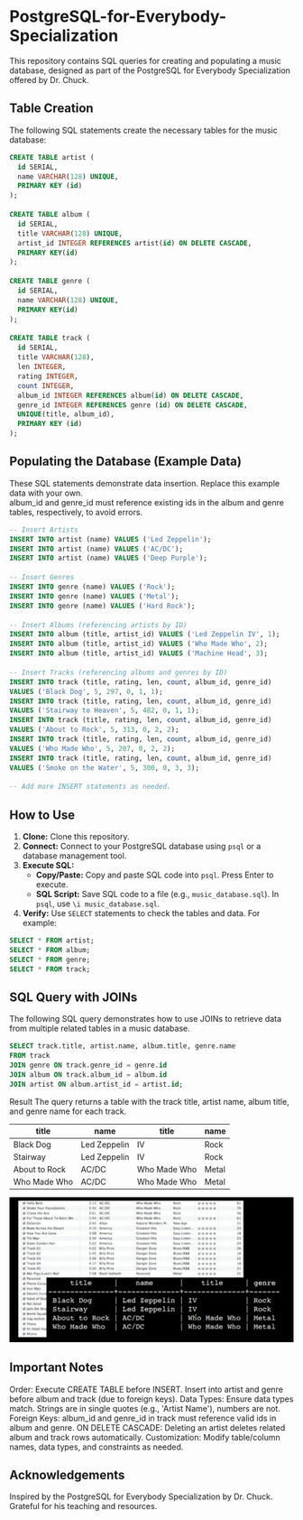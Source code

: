 # PostgreSQL-for-Everybody-Specialization

This repository contains SQL queries for creating and populating a music database, designed as part of the PostgreSQL for Everybody Specialization offered by Dr. Chuck.

## Table Creation

The following SQL statements create the necessary tables for the music database:

```sql
CREATE TABLE artist (
  id SERIAL,
  name VARCHAR(128) UNIQUE,
  PRIMARY KEY (id)
);

CREATE TABLE album (
  id SERIAL,
  title VARCHAR(128) UNIQUE,
  artist_id INTEGER REFERENCES artist(id) ON DELETE CASCADE,
  PRIMARY KEY(id)
);

CREATE TABLE genre (
  id SERIAL,
  name VARCHAR(128) UNIQUE,
  PRIMARY KEY(id)
);

CREATE TABLE track (
  id SERIAL,
  title VARCHAR(128),
  len INTEGER,
  rating INTEGER,
  count INTEGER,
  album_id INTEGER REFERENCES album(id) ON DELETE CASCADE,
  genre_id INTEGER REFERENCES genre (id) ON DELETE CASCADE,
  UNIQUE(title, album_id),
  PRIMARY KEY (id)
);
```

## Populating the Database (Example Data)

These SQL statements demonstrate data insertion.
Replace this example data with your own.  
album_id and genre_id must reference existing ids 
in the album and genre tables, respectively, to avoid errors.

```sql
-- Insert Artists
INSERT INTO artist (name) VALUES ('Led Zeppelin');
INSERT INTO artist (name) VALUES ('AC/DC');
INSERT INTO artist (name) VALUES ('Deep Purple');

-- Insert Genres
INSERT INTO genre (name) VALUES ('Rock');
INSERT INTO genre (name) VALUES ('Metal');
INSERT INTO genre (name) VALUES ('Hard Rock');

-- Insert Albums (referencing artists by ID)
INSERT INTO album (title, artist_id) VALUES ('Led Zeppelin IV', 1);
INSERT INTO album (title, artist_id) VALUES ('Who Made Who', 2);
INSERT INTO album (title, artist_id) VALUES ('Machine Head', 3);

-- Insert Tracks (referencing albums and genres by ID)
INSERT INTO track (title, rating, len, count, album_id, genre_id)
VALUES ('Black Dog', 5, 297, 0, 1, 1);
INSERT INTO track (title, rating, len, count, album_id, genre_id)
VALUES ('Stairway to Heaven', 5, 482, 0, 1, 1);
INSERT INTO track (title, rating, len, count, album_id, genre_id)
VALUES ('About to Rock', 5, 313, 0, 2, 2);
INSERT INTO track (title, rating, len, count, album_id, genre_id)
VALUES ('Who Made Who', 5, 207, 0, 2, 2);
INSERT INTO track (title, rating, len, count, album_id, genre_id)
VALUES ('Smoke on the Water', 5, 300, 0, 3, 3);

-- Add more INSERT statements as needed.
```


## How to Use

1. **Clone:** Clone this repository.
2. **Connect:** Connect to your PostgreSQL database using `psql` or a database management tool.
3. **Execute SQL:**
    * **Copy/Paste:** Copy and paste SQL code into `psql`. Press Enter to execute.
    * **SQL Script:** Save SQL code to a file (e.g., `music_database.sql`). In `psql`, use `\i music_database.sql`.
4. **Verify:** Use `SELECT` statements to check the tables and data. For example:

```sql
SELECT * FROM artist;
SELECT * FROM album;
SELECT * FROM genre;
SELECT * FROM track;
```

## SQL Query with JOINs

The following SQL query demonstrates how to use JOINs to retrieve data from multiple related tables in a music database.

```sql
SELECT track.title, artist.name, album.title, genre.name
FROM track
JOIN genre ON track.genre_id = genre.id
JOIN album ON track.album_id = album.id
JOIN artist ON album.artist_id = artist.id;
```
Result
The query returns a table with the track title, artist name, album title, and genre name for each track.

| title         | name          | title         | name   |
|---------------|---------------|---------------|--------|
| Black Dog     | Led Zeppelin  | IV            | Rock   |
| Stairway      | Led Zeppelin  | IV            | Rock   |
| About to Rock | AC/DC         | Who Made Who  | Metal  |
| Who Made Who  | AC/DC         | Who Made Who  | Metal  |

![Using JOINs Across Tables](assets/img/using_join_accross_tables_example.png "Example of JOINs Across Tables")

## Important Notes
Order: Execute CREATE TABLE before INSERT. Insert into artist and genre before album and track (due to foreign keys).
Data Types: Ensure data types match. Strings are in single quotes (e.g., 'Artist Name'), numbers are not.
Foreign Keys: album_id and genre_id in track must reference valid ids in album and genre.
ON DELETE CASCADE: Deleting an artist deletes related album and track rows automatically.
Customization: Modify table/column names, data types, and constraints as needed.

## Acknowledgements
Inspired by the PostgreSQL for Everybody Specialization by Dr. Chuck.  Grateful for his teaching and resources.